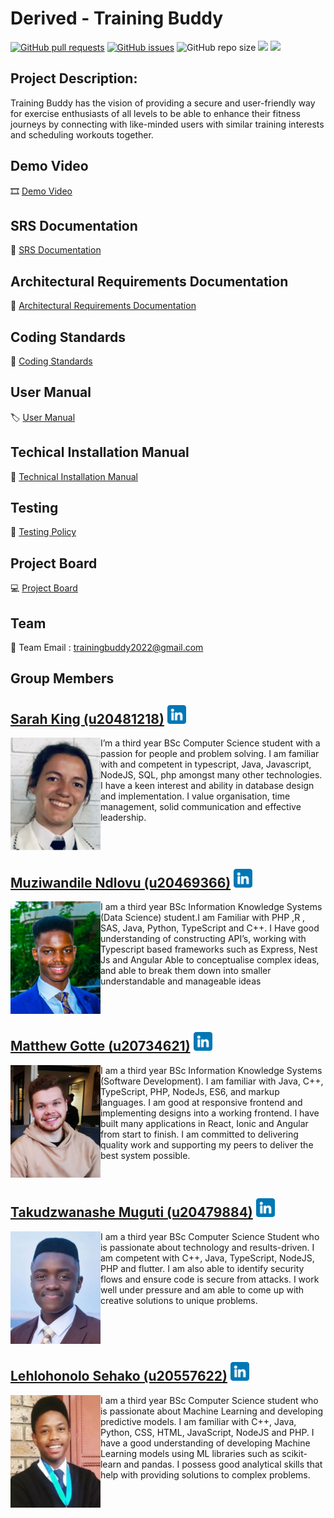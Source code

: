 # Derived - Training Buddy


<a href= "https://github.com/COS301-SE-2022/Training-Buddy/pulls"><img alt="GitHub pull requests" src="https://img.shields.io/github/issues-pr/COS301-SE-2022/Training-Buddy?style=plastic"></a>
<a href = "https://github.com/COS301-SE-2022/Training-Buddy/issues"><img alt="GitHub issues" src="https://img.shields.io/github/issues/COS301-SE-2022/Training-Buddy?style=plastic"></a>
<img alt="GitHub repo size" src="https://img.shields.io/github/repo-size/COS301-SE-2022/Training-Buddy?style=plastic">
<a href="https://github.com/COS301-SE-2022/Training-Buddy/actions/workflows/index.yml"><img src="https://github.com/COS301-SE-2022/Training-Buddy/actions/workflows/index.yml/badge.svg"/></a>
<a href="https://codecov.io/gh/COS301-SE-2022/Training-Buddy"><img src="https://codecov.io/gh/COS301-SE-2022/Training-Buddy/branch/develop/graph/badge.svg?token=9XR7O7FKXM"/></a>


## Project Description:
Training Buddy has the vision of providing a secure and user-friendly way for exercise enthusiasts of all levels to be able to enhance their fitness journeys by connecting with like-minded users with similar training interests and scheduling workouts together.

## Demo Video 
<!-- [Demo 1 Video](https://drive.google.com/file/d/1VgraqJdbI0Ttjr7Imh1lyMxpHckIchIe/view?usp=sharing) <br />
[Demo 2 Video](https://drive.google.com/file/d/16HGM6abDNq-PTmbMsWscwEkMdnlFbey5/view) <br />
[Demo 3 Video](https://drive.google.com/file/d/1QhfkF6Se2Vh7Useu7G4fC1lsxzP24H38/view) <br/> -->
:film_strip: [Demo Video](https://drive.google.com/file/d/1f9YZdDtqQ-1-LLaHhmr3q-a6UK6JMN-m/view?usp=sharing)


## SRS Documentation 
<!-- [SRS Documentation V1.0](https://github.com/COS301-SE-2022/Training-Buddy/wiki/SRS-Documentation) <br />
[SRS Documentation V2.0](https://drive.google.com/file/d/1vYGTjTBwJ1_2B4sOtKG0e5vTziMNE-wg/view) <br />
[SRS Documentation V3.0](https://drive.google.com/file/d/1vYGTjTBwJ1_2B4sOtKG0e5vTziMNE-wg/view) <br /> -->
:blue_book: [SRS Documentation](https://drive.google.com/file/d/1fABmfDkwz0Ezh6cKfqpg52FSbCJvISKI/view?usp=sharing) 

## Architectural Requirements Documentation
<!-- [Architectural Requirements Documentation V1.0](https://drive.google.com/file/d/1xsvFs1x3hQXYKuIIrjz9z2tl8D2qWe4l/view) <br />
[Architectural Requirements Documentation V2.0](https://drive.google.com/file/d/1fABmfDkwz0Ezh6cKfqpg52FSbCJvISKI/view?usp=sharing)<br/>
[Architectural Requirements Documentation V3.0](https://drive.google.com/file/d/1fABmfDkwz0Ezh6cKfqpg52FSbCJvISKI/view?usp=sharing)<br/> -->
:scroll: [Architectural Requirements Documentation](https://drive.google.com/file/d/1KlKqZSvIDJDhWchjRhmDR57qQ7EfsQ4k/view?usp=sharing)

## Coding Standards
:bookmark_tabs: [Coding Standards](https://drive.google.com/file/d/1g6UESbQdgPT59G09W2i9J_fzj0e0kqNq/view) <br />

## User Manual
<!-- [User Manual V1.0](https://drive.google.com/file/d/1e91Brcpey9gcpRX7sWTTVkQFFI2ISfT_/view?usp=sharing) <br />
[User Manual V2.0](https://drive.google.com/file/d/1eVV3DswPrMxBuh9t8f9dCcnYcHnR4ijP/view?usp=sharing) <br/> -->
:label: [User Manual](https://drive.google.com/file/d/1W9fEsayeOTKhEAtDZDiu6kat_7wnuhSY/view?usp=sharing) <br/>

## Techical Installation Manual
<!-- [Technical Installation Manual V1.0](https://drive.google.com/file/d/1S1eTzJuTcUshSHsP_U5ZVLyc221xTdLc/view?usp=sharing) <br/> -->
:page_with_curl: [Technical Installation Manual](https://drive.google.com/file/d/1YVK2sgfkmA80ODPcHXC7LnNcsD7kjp1n/view?usp=sharing)

## Testing
:green_book: [Testing Policy](https://drive.google.com/drive/folders/1BvFLOpGtyEMrmksEEIFJdeTm02gMu0ZF?usp=sharing) <br/>
<!-- [Usability Testing V1.0](https://drive.google.com/drive/folders/1jR68bcUlaCEGVx0pGDFy7-68lqCDx9Ns?usp=sharing) <br/> -->
## Project Board
:computer: [Project Board](https://github.com/COS301-SE-2022/Training-Buddy/projects/1)

## Team
:email: Team Email : [trainingbuddy2022@gmail.com](mailto:trainingbuddy2022@gmail.com)


## Group Members
<!-- -------------------------------------------------------------- -->
<!--SARAH-->
## [Sarah King (u20481218)](https://github.com/sarah-a-king) <a href="https://www.linkedin.com/in/sarah-king-030363234/"><img height="30px" src="https://github.com/COS301-SE-2022/Training-Buddy/blob/main/profileimages/linkedin.png"></img></a>
<img src="https://github.com/COS301-SE-2022/Training-Buddy/blob/main/profileimages/Sarah_King.png" alt="Image" align="left" height="180px"/>

I’m a third year BSc Computer Science student with a passion for people and problem solving. I am familiar with and competent in typescript, Java, Javascript, NodeJS, SQL, php amongst many other technologies. I have a keen interest and ability in database design and implementation. I value organisation, time management, solid communication and effective leadership.

<br clear="left"/>

<!--MUZI-->
## [Muziwandile Ndlovu (u20469366)](https://github.com/MuziwandileTNdlovu) <a href="https://www.linkedin.com/in/muziwandile-taboka-ndlovu-b5aab6230/"><img height="30px" src="https://github.com/COS301-SE-2022/Training-Buddy/blob/main/profileimages/linkedin.png"></img></a>
<img src="https://github.com/COS301-SE-2022/Training-Buddy/blob/main/profileimages/Muziwandile_Ndlovu.png" alt="Image" align="left" height="180px"/>

I am a third year BSc Information Knowledge Systems (Data Science) student.I am Familiar with PHP ,R , SAS, Java, Python, TypeScript and C++. I Have good understanding of constructing API’s, working with Typescript based frameworks such as Express, Nest Js and Angular Able to conceptualise complex ideas, and able to break them down into smaller understandable and manageable ideas

<br clear="left"/>

<!--MATTHEW-->
## [Matthew Gotte (u20734621)](https://github.com/MatthewGotte) <a href="https://www.linkedin.com/in/matthew-gotte-ab85531a4/"><img height="30px" src="https://github.com/COS301-SE-2022/Training-Buddy/blob/main/profileimages/linkedin.png"></img></a>
<img src="https://github.com/COS301-SE-2022/Training-Buddy/blob/main/profileimages/Matthew_Gotte.png" alt="Image" align="left" height="180px"/>

I am a third year BSc Information Knowledge Systems (Software Development). I am familiar with Java, C++, TypeScript, PHP, NodeJs, ES6, and markup languages. I am good at responsive frontend and implementing designs into a working frontend. I have built many applications in React, Ionic and Angular from start to finish. I am committed to delivering quality work and supporting my peers to deliver the best system possible.

<br clear="left"/>

<!--TAKU-->
## [Takudzwanashe Muguti (u20479884)](https://github.com/takumuguti) <a href="https://www.linkedin.com/in/takudzwanashe-muguti-987208206/"><img height="30px" src="https://github.com/COS301-SE-2022/Training-Buddy/blob/main/profileimages/linkedin.png"></img></a>
<img src="https://github.com/COS301-SE-2022/Training-Buddy/blob/main/profileimages/Takudzwanashe_Muguti.png" alt="Image" align="left" height="180px"/>

I am a third year BSc Computer Science Student who is passionate about technology and results-driven. I am competent with C++, Java, TypeScript, NodeJS, PHP and flutter. I am also able to identify security flows and ensure code is secure from attacks. I work well under pressure and am able to come up with creative solutions to unique problems.

<br clear="left"/>

<!--HLONI-->
## [Lehlohonolo Sehako (u20557622)](https://github.com/Lehlohonolo-Sehako) <a href="https://www.linkedin.com/in/lehlohonolo-sehako-4378311b6/"><img height="30px" src="https://github.com/COS301-SE-2022/Training-Buddy/blob/main/profileimages/linkedin.png"></img></a>
<img src="https://github.com/COS301-SE-2022/Training-Buddy/blob/main/profileimages/Lehlohonolo_Sehako.png" alt="Image" align="left" height="180px"/>

I am a third year BSc Computer Science student who is passionate about Machine Learning and developing predictive models. I am familiar with C++, Java, Python, CSS, HTML, JavaScript, NodeJS and PHP. I have a good understanding of developing Machine Learning models using ML libraries such as scikit-learn and pandas. I possess good analytical skills that help with providing solutions to complex problems.

<br clear="left"/>

<!-- -------------------------------------------------------------- -->
